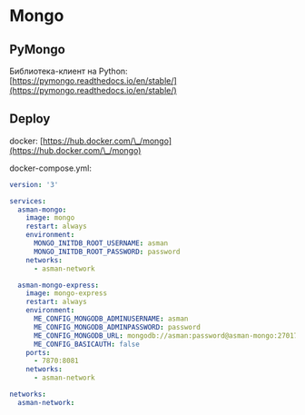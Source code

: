 # Mongo

## PyMongo

Библиотека-клиент на Python: [https://pymongo.readthedocs.io/en/stable/](https://pymongo.readthedocs.io/en/stable/)

## Deploy

docker: [https://hub.docker.com/\_/mongo](https://hub.docker.com/\_/mongo)

docker-compose.yml:

```yaml
version: '3'

services:
  asman-mongo:
    image: mongo
    restart: always
    environment:
      MONGO_INITDB_ROOT_USERNAME: asman
      MONGO_INITDB_ROOT_PASSWORD: password
    networks:
      - asman-network

  asman-mongo-express:
    image: mongo-express
    restart: always
    environment:
      ME_CONFIG_MONGODB_ADMINUSERNAME: asman
      ME_CONFIG_MONGODB_ADMINPASSWORD: password
      ME_CONFIG_MONGODB_URL: mongodb://asman:password@asman-mongo:27017/
      ME_CONFIG_BASICAUTH: false
    ports:
      - 7870:8081
    networks:
      - asman-network

networks:
  asman-network:

```
